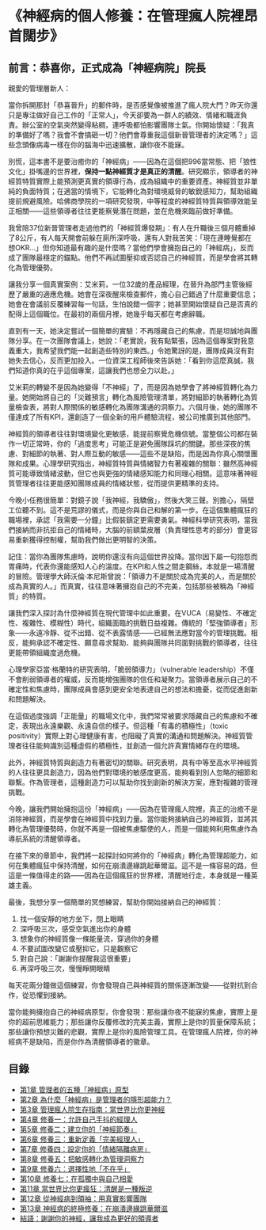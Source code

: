 # 《神經病的個人修養：在管理瘋人院裡昂首闊步》

## 前言：恭喜你，正式成為「神經病院」院長

親愛的管理層新人：

當你拆開那封「恭喜晉升」的郵件時，是否感覺像被推進了瘋人院大門？昨天你還只是專注做好自己工作的「正常人」，今天卻要為一群人的績效、情緒和職涯負責。辦公室的空氣突然變得粘稠，連呼吸都怕影響團隊士氣。你開始懷疑：「我真的準備好了嗎？我會不會搞砸一切？他們會尊重我這個新晉管理者的決定嗎？」這些念頭像病毒一樣在你的腦海中迅速擴散，讓你夜不能寐。

別慌，這本書不是要治癒你的「神經病」——因為在這個把996當常態、把「狼性文化」掛嘴邊的世界裡，**保持一點神經質才是真正的清醒**。研究顯示，領導者的神經質特質實際上能預測更真實的領導行為，成為組織中的重要資產。神經質並非單純的負面特質；在適當的情境下，它能轉化為對環境威脅的敏銳感知力，幫助組織提前規避風險。哈佛商學院的一項研究發現，中等程度的神經質特質與領導效能呈正相關——這些領導者往往更能察覺潛在問題，並在危機來臨前做好準備。

我曾陪37位新晉管理者走過他們的「神經質爆發期」：有人在升職後三個月體重掉了8公斤，有人每天開會前躲在廁所深呼吸，還有人對我苦笑：「現在連睡覺都在想OKR...」但你知道最有趣的是什麼嗎？當他們學會擁抱自己的「神經病」，反而成了團隊最穩定的錨點。他們不再試圖壓抑或否認自己的神經質，而是學會將其轉化為管理優勢。

讓我分享一個真實案例：艾米莉，一位32歲的產品經理，在晉升為部門主管後經歷了嚴重的適應危機。她會在深夜醒來檢查郵件，擔心自己錯過了什麼重要信息；她會在會議前反覆練習每一句話，生怕說錯一個字；她甚至開始懷疑自己是否真的配得上這個職位。在最初的兩個月裡，她幾乎每天都在考慮辭職。

直到有一天，她決定嘗試一個簡單的實驗：不再隱藏自己的焦慮，而是坦誠地與團隊分享。在一次團隊會議上，她說：「老實說，我有點緊張，因為這個專案對我意義重大，我希望我們能一起創造些特別的東西。」令她驚訝的是，團隊成員沒有對她失去信心，反而更加投入。一位資深工程師後來告訴她：「看到你這麼真誠，我們知道你真的在乎這個專案，這讓我們也想全力以赴。」

艾米莉的轉變不是因為她變得「不神經」了，而是因為她學會了將神經質轉化為力量。她開始將自己的「災難預言」轉化為風險管理清單，將對細節的執著轉化為質量檢查表，將對人際關係的敏感轉化為團隊溝通的洞察力。六個月後，她的團隊不僅達成了所有KPI，還創造了一個全新的用戶體驗流程，被公司推廣到其他部門。

神經質的領導者往往對環境變化更敏感，能提前察覺危機信號。當整個公司都在裝作一切正常時，你的「過度思考」可能正是避免團隊踩坑的關鍵。那些深夜的焦慮、對細節的執著、對人際互動的敏感——這些不是缺陷，而是因為你真心關懷團隊和成果。心理學研究指出，神經質特質與情緒智力有著複雜的關聯：雖然高神經質可能導致情緒波動，但它也與更強的情緒感知能力和同理心相關。這意味著神經質管理者往往更能感知團隊成員的情緒狀態，從而提供更精準的支持。

今晚小任務很簡單：對鏡子說「我神經，我驕傲」，然後大笑三聲。別擔心，隔壁工位聽不到。這不是荒謬的儀式，而是你與自己和解的第一步。在這個集體瘋狂的職場裡，承認「我需要一分鐘」比假裝鎮定更需要勇氣。神經科學研究表明，當我們接納而非抗拒自己的情緒時，大腦的前額葉皮層（負責理性思考的部分）會更容易重新獲得控制權，幫助我們做出更明智的決策。

記住：當你為團隊焦慮時，說明你還沒有向這個世界投降。當你因下屬一句抱怨而胃痛時，代表你還能感知人心的溫度。在KPI和人性之間走鋼絲，本就是一場清醒的冒險。管理學大師沃倫·本尼斯曾說：「領導力不是關於成為完美的人，而是關於成為真實的人。」而真實，往往意味著擁抱自己的不完美，包括那些被稱為「神經質」的特質。

讓我們深入探討為什麼神經質在現代管理中如此重要。在VUCA（易變性、不確定性、複雜性、模糊性）時代，組織面臨的挑戰日益複雜。傳統的「堅強領導者」形象——永遠冷靜、從不出錯、從不表露情感——已經無法應對當今的管理挑戰。相反，能夠承認不確定性、願意尋求幫助、能夠與團隊共同面對挑戰的領導者，往往更能帶領組織度過危機。

心理學家亞當·格蘭特的研究表明，「脆弱領導力」（vulnerable leadership）不僅不會削弱領導者的權威，反而能增強團隊的信任和凝聚力。當領導者展示自己的不確定性和焦慮時，團隊成員會感到更安全地表達自己的想法和擔憂，從而促進創新和問題解決。

在這個過度強調「正能量」的職場文化中，我們常常被要求隱藏自己的焦慮和不確定，表現出永遠樂觀、永遠自信的樣子。但這種「有毒的積極性」（toxic positivity）實際上對心理健康有害，也阻礙了真實的溝通和問題解決。神經質管理者往往能夠識別這種虛假的積極性，並創造一個允許真實情緒存在的環境。

此外，神經質特質與創造力有著密切的關聯。研究表明，具有中等至高水平神經質的人往往更具創造力，因為他們對環境的敏感度更高，能夠看到別人忽略的細節和聯繫。作為管理者，這種創造力可以幫助你找到創新的解決方案，應對複雜的管理挑戰。

今晚，讓我們開始擁抱這份「神經病」——因為在管理瘋人院裡，真正的治癒不是消除神經質，而是學會在神經質中找到力量。當你能夠接納自己的神經質，並將其轉化為管理優勢時，你就不再是一個被焦慮驅使的人，而是一個能夠利用焦慮作為導航系統的清醒領導者。

在接下來的章節中，我們將一起探討如何將你的「神經病」轉化為管理超能力，如何在集體瘋狂中保持清醒，如何在崩潰邊緣跳起華爾滋。這不是一條容易的路，但這是一條值得走的路——因為在這個瘋狂的世界裡，清醒地行走，本身就是一種英雄主義。

最後，我想分享一個簡單的冥想練習，幫助你開始接納自己的神經質：

1. 找一個安靜的地方坐下，閉上眼睛
2. 深呼吸三次，感受空氣進出你的身體
3. 想象你的神經質像一條能量流，穿過你的身體
4. 不要試圖改變它或壓抑它，只是觀察它
5. 對自己說：「謝謝你提醒我這很重要」
6. 再深呼吸三次，慢慢睜開眼睛

每天花兩分鐘做這個練習，你會發現自己與神經質的關係逐漸改變——從對抗到合作，從恐懼到接納。

當你能夠擁抱自己的神經病原型，你會發現：那些讓你夜不能寐的焦慮，實際上是你的超前思維能力；那些讓你反覆修改的完美主義，實際上是你的質量保障系統；那些讓你預想災難的悲觀，實際上是你的風險管理工具。在管理瘋人院裡，你的神經病不是缺陷，而是你作為清醒領導者的徽章。

## 目錄
- [第1章 管理者的五種「神經病」原型](https://github.com/Calvin-Techlution/Neurotic-and-Proud/blob/main/%E7%AC%AC1%E7%AB%A0%20%E7%AE%A1%E7%90%86%E8%80%85%E7%9A%84%E4%BA%94%E7%A8%AE%E3%80%8C%E7%A5%9E%E7%B6%93%E7%97%85%E3%80%8D%E5%8E%9F%E5%9E%8B.md)
- [第2章 為什麼「神經病」是管理者的隱形超能力？](https://github.com/Calvin-Techlution/Neurotic-and-Proud/blob/main/%E7%AC%AC2%E7%AB%A0%20%E7%82%BA%E4%BB%80%E9%BA%BC%E3%80%8C%E7%A5%9E%E7%B6%93%E7%97%85%E3%80%8D%E6%98%AF%E7%AE%A1%E7%90%86%E8%80%85%E7%9A%84%E9%9A%B1%E5%BD%A2%E8%B6%85%E8%83%BD%E5%8A%9B%EF%BC%9F.md)
- [第3章 管理瘋人院生存指南：當世界比你更神經](https://github.com/Calvin-Techlution/Neurotic-and-Proud/blob/main/%E7%AC%AC3%E7%AB%A0%20%E7%AE%A1%E7%90%86%E7%98%8B%E4%BA%BA%E9%99%A2%E7%94%9F%E5%AD%98%E6%8C%87%E5%8D%97%EF%BC%9A%E7%95%B6%E4%B8%96%E7%95%8C%E6%AF%94%E4%BD%A0%E6%9B%B4%E7%A5%9E%E7%B6%93.md)
- [第4章 修養一：允許自己手抖的經理人](https://github.com/Calvin-Techlution/Neurotic-and-Proud/blob/main/%E7%AC%AC4%E7%AB%A0%20%E4%BF%AE%E9%A4%8A%E4%B8%80%EF%BC%9A%E5%85%81%E8%A8%B1%E8%87%AA%E5%B7%B1%E6%89%8B%E6%8A%96%E7%9A%84%E7%B6%93%E7%90%86%E4%BA%BA.md)
- [第5章 修養二：建立你的「神經節奏」](https://github.com/Calvin-Techlution/Neurotic-and-Proud/blob/main/%E7%AC%AC5%E7%AB%A0%20%E4%BF%AE%E9%A4%8A%E4%BA%8C%EF%BC%9A%E5%BB%BA%E7%AB%8B%E4%BD%A0%E7%9A%84%E3%80%8C%E7%A5%9E%E7%B6%93%E7%AF%80%E5%A5%8F%E3%80%8D.md)
- [第6章 修養三：重新定義「完美經理人」](https://github.com/Calvin-Techlution/Neurotic-and-Proud/blob/main/%E7%AC%AC6%E7%AB%A0%20%E4%BF%AE%E9%A4%8A%E4%B8%89%EF%BC%9A%E9%87%8D%E6%96%B0%E5%AE%9A%E7%BE%A9%E3%80%8C%E5%AE%8C%E7%BE%8E%E7%B6%93%E7%90%86%E4%BA%BA%E3%80%8D.md)
- [第7章 修養四：設定你的「情緒隔離病房」](https://github.com/Calvin-Techlution/Neurotic-and-Proud/blob/main/%E7%AC%AC7%E7%AB%A0%20%E4%BF%AE%E9%A4%8A%E5%9B%9B%EF%BC%9A%E8%A8%AD%E5%AE%9A%E4%BD%A0%E7%9A%84%E3%80%8C%E6%83%85%E7%B7%92%E9%9A%94%E9%9B%A2%E7%97%85%E6%88%BF%E3%80%8D.md)
- [第8章 修養五：把敏感轉化為管理洞察力](https://github.com/Calvin-Techlution/Neurotic-and-Proud/blob/main/%E7%AC%AC8%E7%AB%A0%20%E4%BF%AE%E9%A4%8A%E4%BA%94%EF%BC%9A%E6%8A%8A%E6%95%8F%E6%84%9F%E8%BD%89%E5%8C%96%E7%82%BA%E7%AE%A1%E7%90%86%E6%B4%9E%E5%AF%9F%E5%8A%9B.md)
- [第9章 修養六：選擇性地「不在乎」](https://github.com/Calvin-Techlution/Neurotic-and-Proud/blob/main/%E7%AC%AC9%E7%AB%A0%20%E4%BF%AE%E9%A4%8A%E5%85%AD%EF%BC%9A%E9%81%B8%E6%93%87%E6%80%A7%E5%9C%B0%E3%80%8C%E4%B8%8D%E5%9C%A8%E4%B9%8E%E3%80%8D.md)
- [第10章 修養七：在孤獨中與自己相愛](https://github.com/Calvin-Techlution/Neurotic-and-Proud/blob/main/%E7%AC%AC10%E7%AB%A0%20%E4%BF%AE%E9%A4%8A%E4%B8%83%EF%BC%9A%E5%9C%A8%E5%AD%A4%E7%8D%A8%E4%B8%AD%E8%88%87%E8%87%AA%E5%B7%B1%E7%9B%B8%E6%84%9B.md)
- [第11章 當世界比你更瘋狂：清醒是一種叛逆](https://github.com/Calvin-Techlution/Neurotic-and-Proud/blob/main/%E7%AC%AC11%E7%AB%A0%20%E7%95%B6%E4%B8%96%E7%95%8C%E6%AF%94%E4%BD%A0%E6%9B%B4%E7%98%8B%E7%8B%82%EF%BC%9A%E6%B8%85%E9%86%92%E6%98%AF%E4%B8%80%E7%A8%AE%E5%8F%9B%E9%80%86.md)
- [第12章 從神經病到領袖：用真實影響團隊](https://github.com/Calvin-Techlution/Neurotic-and-Proud/blob/main/%E7%AC%AC12%E7%AB%A0%20%E5%BE%9E%E7%A5%9E%E7%B6%93%E7%97%85%E5%88%B0%E9%A0%98%E8%A2%96%EF%BC%9A%E7%94%A8%E7%9C%9F%E5%AF%A6%E5%BD%B1%E9%9F%BF%E5%9C%98%E9%9A%8A.md)
- [第13章 神經病的終極修養：在崩潰邊緣跳華爾滋](https://github.com/Calvin-Techlution/Neurotic-and-Proud/blob/main/%E7%AC%AC13%E7%AB%A0%20%E7%A5%9E%E7%B6%93%E7%97%85%E7%9A%84%E7%B5%82%E6%A5%B5%E4%BF%AE%E9%A4%8A%EF%BC%9A%E5%9C%A8%E5%B4%A9%E6%BD%B0%E9%82%8A%E7%B7%A3%E8%B7%B3%E8%8F%AF%E7%88%BE%E6%BB%8B.md)
- [結語：謝謝你的神經，讓我成為更好的領導者](https://github.com/Calvin-Techlution/Neurotic-and-Proud/blob/main/%E7%B5%90%E8%AA%9E%EF%BC%9A%E8%AC%9D%E8%AC%9D%E4%BD%A0%E7%9A%84%E7%A5%9E%E7%B6%93%EF%BC%8C%E8%AE%93%E6%88%91%E6%88%90%E7%82%BA%E6%9B%B4%E5%A5%BD%E7%9A%84%E9%A0%98%E5%B0%8E%E8%80%85.md)
